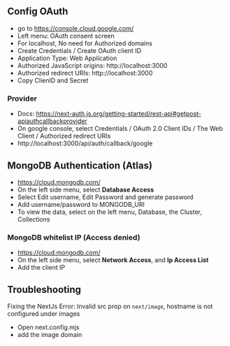 ## Config OAuth

- go to https://console.cloud.google.com/
- Left menu: OAuth consent screen
- For localhost, No need for Authorized domains
- Create Credentials / Create OAuth client ID
- Application Type: Web Application
- Authorized JavaScript origins: http://localhost:3000
- Authorized redirect URIs: http://localhost:3000
- Copy ClienID and Secret

### Provider

- Docs: https://next-auth.js.org/getting-started/rest-api#getpost-apiauthcallbackprovider
- On google console, select Credentials / OAuth 2.0 Client IDs / The Web Client / Authorized redirect URIs
- http://localhost:3000/api/auth/callback/google

## MongoDB Authentication (Atlas)

- https://cloud.mongodb.com/
- On the left side menu, select **Database Access**
- Select Edit username, Edit Password and generate password
- Add username/password to MONGODB_URI
- To view the data, select on the left menu, Database, the Cluster, Collections

### MongoDB whitelist IP (Access denied)

- https://cloud.mongodb.com/
- On the left side menu, select **Network Access**, and **Ip Access List**
- Add the client IP

## Troubleshooting

Fixing the NextJs Error: Invalid src prop on `next/image`, hostname is not configured under images

- Open next.config.mjs
- add the image domain
